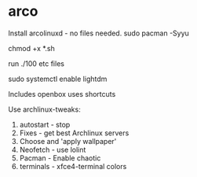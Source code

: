 # arco

Install arcolinuxd - no files needed. sudo pacman -Syyu

chmod +x *.sh

run ./100 etc files

sudo systemctl enable lightdm

Includes openbox uses shortcuts

Use archlinux-tweaks:
1) autostart - stop
2) Fixes - get best Archlinux servers
3) Choose and 'apply wallpaper'
4) Neofetch - use lolint
5) Pacman - Enable chaotic
6) terminals - xfce4-terminal colors
